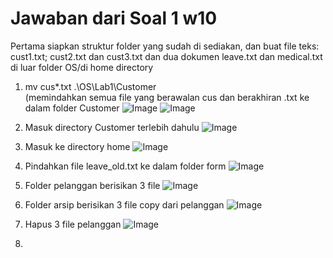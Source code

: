 # Jawaban dari Soal 1 w10
Pertama siapkan struktur folder yang sudah di sediakan, dan buat file teks: cust1.txt; cust2.txt dan cust3.txt dan dua dokumen leave.txt dan medical.txt di luar folder OS/di home directory

1. mv cus*.txt .\OS\Lab1\Customer\
   (memindahkan semua file yang berawalan cus dan berakhiran .txt ke dalam folder Customer
![Image](https://github.com/user-attachments/assets/3acbcd93-7557-431a-8266-b79897857185)
![Image](https://github.com/user-attachments/assets/eb72cd14-653e-4e49-9cb0-8774eabcb4e4)

2. Masuk directory Customer terlebih dahulu
   ![Image](https://github.com/user-attachments/assets/5e33a433-883f-42fd-8b18-6ca97d15159c)
3. Masuk ke directory home
   ![Image](https://github.com/user-attachments/assets/c0243962-bbcb-48bc-b95a-4a2270864197)
4. Pindahkan file leave_old.txt ke dalam folder form
   ![Image](https://github.com/user-attachments/assets/77500c4f-a200-402f-9829-b46d9d177e7d)
5. Folder pelanggan berisikan 3 file
   ![Image](https://github.com/user-attachments/assets/8f7cdede-fa42-41b0-90d2-e528fcd9acbf)
6. Folder arsip berisikan 3 file copy dari pelanggan
   ![Image](https://github.com/user-attachments/assets/0f9b96f4-add3-43b5-a2ee-a5064db61025)
7. Hapus 3 file pelanggan
   ![Image](https://github.com/user-attachments/assets/85eba64d-3dfd-44f3-ad8f-96ea86e04ca0)
8. 
